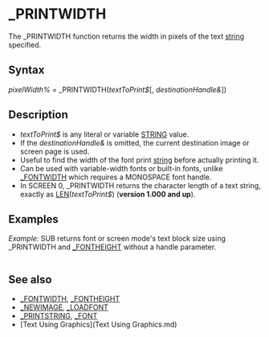 # _PRINTWIDTH

The _PRINTWIDTH function returns the width in pixels of the text [string](string.md) specified.

  

## Syntax

*pixelWidth%* = _PRINTWIDTH(*textToPrint$*[, *destinationHandle&*])
  

## Description

* *textToPrint$* is any literal or variable [STRING](STRING.md) value.
* If the *destinationHandle&* is omitted, the current destination image or screen page is used.
* Useful to find the width of the font print [string](string.md) before actually printing it.
* Can be used with variable-width fonts or built-in fonts, unlike [_FONTWIDTH](_FONTWIDTH.md) which requires a MONOSPACE font handle.
* In SCREEN 0, _PRINTWIDTH returns the character length of a text string, exactly as [LEN](LEN.md)(*textToPrint$*) (**version 1.000 and up**).

  

## Examples

*Example:* SUB returns font or screen mode's text block size using _PRINTWIDTH and [_FONTHEIGHT](_FONTHEIGHT.md) without a handle parameter.

``` [DO](DO.md)   [INPUT](INPUT.md) "Enter Screen mode 1, 2 or 7 to 13: ", scr$   mode% = [VAL](VAL.md)(scr$) [LOOP](LOOP.md) [UNTIL](UNTIL.md) mode% > 0 [SCREEN](SCREEN.md) mode% [INPUT](INPUT.md) "Enter first name of TTF font to use or hit enter for text size: ", TTFont$ [IF](IF.md) [LEN](LEN.md)(TTFont$) [THEN](THEN.md) [INPUT](INPUT.md) "INPUT (file mode)") "Enter font height: ", hi$ height& = [VAL](VAL.md)(hi$) [IF](IF.md) height& > 0 [THEN](THEN.md) [_FONT](_FONT.md) [_LOADFONT](_LOADFONT.md)("C:\Windows\Fonts\" + TTFont$ + ".ttf", height&, style$)  TextSize wide&, high&       'get the font or current screen mode's text block pixel size  [_PRINTSTRING](_PRINTSTRING.md) (20, 100), [CHR$](CHR$.md)(1) + [STR$](STR$.md)(wide&) + " X" + [STR$](STR$.md)(high&) + " " + [CHR$](CHR$.md)(2)  [END](END.md)  [SUB](SUB.md) TextSize (TextWidth&, TextHeight&) TextWidth& = _PRINTWIDTH("W")     'measure width of one font or text character TextHeight& = [_FONTHEIGHT](_FONTHEIGHT.md)         'can measure normal text block heights also [END SUB](END SUB.md)  
```

  

## See also

* [_FONTWIDTH](_FONTWIDTH.md), [_FONTHEIGHT](_FONTHEIGHT.md)
* [_NEWIMAGE](_NEWIMAGE.md), [_LOADFONT](_LOADFONT.md)
* [_PRINTSTRING](_PRINTSTRING.md), [_FONT](_FONT.md)
* [Text Using Graphics](Text Using Graphics.md)

  
